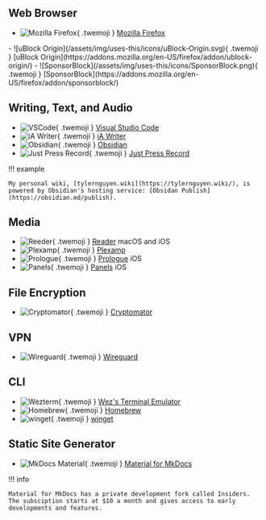 ## Web Browser

<div class="grid cards" markdown>

- ![Mozilla Firefox](/assets/img/uses-this/icons/Firefox.svg){ .twemoji } [Mozilla Firefox](https://www.mozilla.org/en-US/firefox/new/)

</div>

<div class="grid cards" markdown>
- ![uBlock Origin](/assets/img/uses-this/icons/uBlock-Origin.svg){ .twemoji } [uBlock Origin](https://addons.mozilla.org/en-US/firefox/addon/ublock-origin/)
- ![SponsorBlock](/assets/img/uses-this/icons/SponsorBlock.png){ .twemoji } [SponsorBlock](https://addons.mozilla.org/en-US/firefox/addon/sponsorblock/)

</div>

## Writing, Text, and Audio

<div class="grid cards" markdown>

- ![VSCode](/assets/img/uses-this/icons/VSCode.png){ .twemoji } [Visual Studio Code](https://code.visualstudio.com/)
- ![iA Writer](/assets/img/uses-this/icons/iA-Writer.png){ .twemoji } [iA Writer](https://ia.net/writer)
- ![Obsidian](/assets/img/uses-this/icons/Obsidian.png){ .twemoji } [Obsidian](https://obsidian.md/)
- ![Just Press Record](/assets/img/uses-this/icons/Just-Press-Record.png){ .twemoji } [Just Press Record](https://www.openplanetsoftware.com/just-press-record/)

</div>

!!! example

    My personal wiki, [tylernguyen.wiki](https://tylernguyen.wiki/), is powered by Obsidian's hosting service: [Obsidan Publish](https://obsidian.md/publish).

## Media

<div class="grid cards" markdown>

- ![Reeder](/assets/img/uses-this/icons/Reeder.jpg){ .twemoji } [Reader](https://reederapp.com/) macOS and iOS
- ![Plexamp](/assets/img/uses-this/icons/Plexamp.png){ .twemoji } [Plexamp](https://plexamp.com/)
- ![Prologue](/assets/img/uses-this/icons/Prologue.jpg){ .twemoji } [Prologue](https://prologue.audio/) iOS
- ![Panels](/assets/img/uses-this/icons/Panels.png){ .twemoji } [Panels](https://panels.app/) iOS

</div>

## File Encryption

<div class="grid cards" markdown>

- ![Cryptomator](/assets/img/uses-this/icons/Cryptomator.svg){ .twemoji } [Cryptomator](https://cryptomator.org/)

</div>

## VPN

<div class="grid cards" markdown>

- ![Wireguard](/assets/img/uses-this/icons/Wireguard.svg){ .twemoji } [Wireguard](https://www.wireguard.com/)

</div>

## CLI

<div class="grid cards" markdown>

- ![Wezterm](/assets/img/uses-this/icons/wezterm.png){ .twemoji } [Wez's Terminal Emulator](https://wezfurlong.org/wezterm/)
- ![Homebrew](/assets/img/uses-this/icons/Homebrew.png){ .twemoji } [Homebrew](https://brew.sh/)
- ![winget](/assets/img/uses-this/icons/winget.png){ .twemoji } [winget](https://github.com/microsoft/winget-cli)

</div>

## Static Site Generator

<div class="grid cards" markdown>

- ![MkDocs Material](/assets/img/uses-this/icons/MkDocs-Material.png){ .twemoji } [Material for MkDocs](https://squidfunk.github.io/mkdocs-material/)

</div>

!!! info

    Material for MkDocs has a private development fork called Insiders. The subsciption starts at $10 a month and gives access to early developments and features.